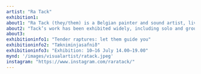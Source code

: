 ```yaml
---
artist: "Ra Tack"
exhibition1: 
about1: "Ra Tack (they/them) is a Belgian painter and sound artist, living and working in Seyðisfjörður, Iceland. Their paintings oscillate between abstraction and representation, often rendered in oil on large canvases. Tack’s compositions are composed of lush, expressive textures and colours, and deal with themes of transition, duality, love and longing." 
about2: "Tack’s work has been exhibited widely, including solo and group exhibitions in London, Ghent, Antwerp, Berlin, New York, Copenhagen, and Marrakech. Ra is one of the leading painters working in East Iceland today."
about3: 
exhibitioninfo1: "Tender raptures: let them guide you"
exhibitioninfo2: "Tækniminjasafnið"
exhibitioninfo3: "Exhibition: 10–16 July 14.00–19.00"
mynd: '/images/visualartist/ratack.jpeg'
instagram: "https://www.instagram.com/raratack/"
---
```

